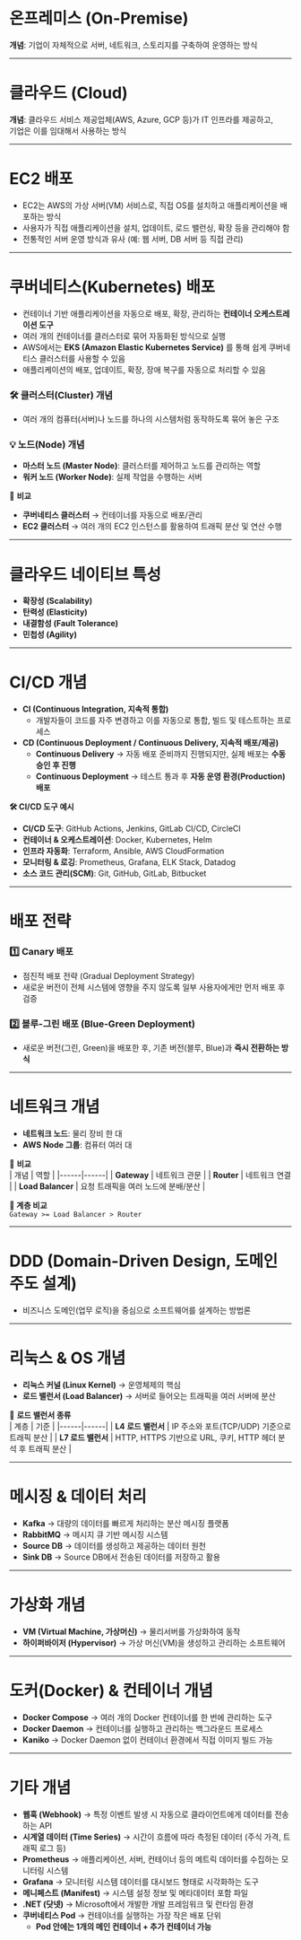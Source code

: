 # 온프레미스 (On-Premise)
**개념**: 기업이 자체적으로 서버, 네트워크, 스토리지를 구축하여 운영하는 방식

---

# 클라우드 (Cloud)
**개념**: 클라우드 서비스 제공업체(AWS, Azure, GCP 등)가 IT 인프라를 제공하고,  
기업은 이를 임대해서 사용하는 방식

---

# EC2 배포
- EC2는 AWS의 가상 서버(VM) 서비스로, 직접 OS를 설치하고 애플리케이션을 배포하는 방식  
- 사용자가 직접 애플리케이션을 설치, 업데이트, 로드 밸런싱, 확장 등을 관리해야 함  
- 전통적인 서버 운영 방식과 유사 (예: 웹 서버, DB 서버 등 직접 관리)

---

# 쿠버네티스(Kubernetes) 배포
- 컨테이너 기반 애플리케이션을 자동으로 배포, 확장, 관리하는 **컨테이너 오케스트레이션 도구**
- 여러 개의 컨테이너를 클러스터로 묶어 자동화된 방식으로 실행  
- AWS에서는 **EKS (Amazon Elastic Kubernetes Service)** 를 통해 쉽게 쿠버네티스 클러스터를 사용할 수 있음  
- 애플리케이션의 배포, 업데이트, 확장, 장애 복구를 자동으로 처리할 수 있음  

### 🛠️ 클러스터(Cluster) 개념
- 여러 개의 컴퓨터(서버)나 노드를 하나의 시스템처럼 동작하도록 묶어 놓은 구조  

### 💡 노드(Node) 개념
- **마스터 노드 (Master Node)**: 클러스터를 제어하고 노드를 관리하는 역할  
- **워커 노드 (Worker Node)**: 실제 작업을 수행하는 서버  

📌 **비교**  
- **쿠버네티스 클러스터** → 컨테이너를 자동으로 배포/관리  
- **EC2 클러스터** → 여러 개의 EC2 인스턴스를 활용하여 트래픽 분산 및 연산 수행  

---

# 클라우드 네이티브 특성  
- **확장성 (Scalability)**  
- **탄력성 (Elasticity)**  
- **내결함성 (Fault Tolerance)**  
- **민첩성 (Agility)**  

---

# CI/CD 개념  
- **CI (Continuous Integration, 지속적 통합)**  
  - 개발자들이 코드를 자주 변경하고 이를 자동으로 통합, 빌드 및 테스트하는 프로세스  
- **CD (Continuous Deployment / Continuous Delivery, 지속적 배포/제공)**  
  - **Continuous Delivery** → 자동 배포 준비까지 진행되지만, 실제 배포는 **수동 승인 후 진행**  
  - **Continuous Deployment** → 테스트 통과 후 **자동 운영 환경(Production) 배포**  

**🛠️ CI/CD 도구 예시**  
- **CI/CD 도구**: GitHub Actions, Jenkins, GitLab CI/CD, CircleCI  
- **컨테이너 & 오케스트레이션**: Docker, Kubernetes, Helm  
- **인프라 자동화**: Terraform, Ansible, AWS CloudFormation  
- **모니터링 & 로깅**: Prometheus, Grafana, ELK Stack, Datadog  
- **소스 코드 관리(SCM)**: Git, GitHub, GitLab, Bitbucket  

---

# 배포 전략  
### 1️⃣ **Canary 배포**
- 점진적 배포 전략 (Gradual Deployment Strategy)  
- 새로운 버전이 전체 시스템에 영향을 주지 않도록 일부 사용자에게만 먼저 배포 후 검증  

### 2️⃣ **블루-그린 배포 (Blue-Green Deployment)**
- 새로운 버전(그린, Green)을 배포한 후, 기존 버전(블루, Blue)과 **즉시 전환하는 방식**  

---

# 네트워크 개념  
- **네트워크 노드**: 물리 장비 한 대  
- **AWS Node 그룹**: 컴퓨터 여러 대  

📌 **비교**  
| 개념 | 역할 |
|------|------|
| **Gateway** | 네트워크 관문 |
| **Router** | 네트워크 연결 |
| **Load Balancer** | 요청 트래픽을 여러 노드에 분배/분산 |

**🔹 계층 비교**  
`Gateway >= Load Balancer > Router`

---

# DDD (Domain-Driven Design, 도메인 주도 설계)  
- 비즈니스 도메인(업무 로직)을 중심으로 소프트웨어를 설계하는 방법론  

---

# 리눅스 & OS 개념  
- **리눅스 커널 (Linux Kernel)** → 운영체제의 핵심  
- **로드 밸런서 (Load Balancer)** → 서버로 들어오는 트래픽을 여러 서버에 분산  

📌 **로드 밸런서 종류**  
| 계층 | 기준 |
|------|------|
| **L4 로드 밸런서** | IP 주소와 포트(TCP/UDP) 기준으로 트래픽 분산 |
| **L7 로드 밸런서** | HTTP, HTTPS 기반으로 URL, 쿠키, HTTP 헤더 분석 후 트래픽 분산 |

---

# 메시징 & 데이터 처리  
- **Kafka** → 대량의 데이터를 빠르게 처리하는 분산 메시징 플랫폼  
- **RabbitMQ** → 메시지 큐 기반 메시징 시스템  
- **Source DB** → 데이터를 생성하고 제공하는 데이터 원천  
- **Sink DB** → Source DB에서 전송된 데이터를 저장하고 활용  

---

# 가상화 개념  
- **VM (Virtual Machine, 가상머신)** → 물리서버를 가상화하여 동작  
- **하이퍼바이저 (Hypervisor)** → 가상 머신(VM)을 생성하고 관리하는 소프트웨어  

---

# 도커(Docker) & 컨테이너 개념  
- **Docker Compose** → 여러 개의 Docker 컨테이너를 한 번에 관리하는 도구  
- **Docker Daemon** → 컨테이너를 실행하고 관리하는 백그라운드 프로세스  
- **Kaniko** → Docker Daemon 없이 컨테이너 환경에서 직접 이미지 빌드 가능  

---

# 기타 개념  
- **웹훅 (Webhook)** → 특정 이벤트 발생 시 자동으로 클라이언트에게 데이터를 전송하는 API  
- **시계열 데이터 (Time Series)** → 시간이 흐름에 따라 측정된 데이터 (주식 가격, 트래픽 로그 등)  
- **Prometheus** → 애플리케이션, 서버, 컨테이너 등의 메트릭 데이터를 수집하는 모니터링 시스템  
- **Grafana** → 모니터링 시스템 데이터를 대시보드 형태로 시각화하는 도구  
- **메니페스트 (Manifest)** → 시스템 설정 정보 및 메타데이터 포함 파일  
- **.NET (닷넷)** → Microsoft에서 개발한 개발 프레임워크 및 런타임 환경  
- **쿠버네티스 Pod** → 컨테이너를 실행하는 가장 작은 배포 단위  
  - **Pod 안에는 1개의 메인 컨테이너 + 추가 컨테이너 가능**  